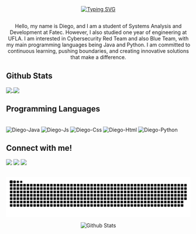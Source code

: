 <div align="center">
  <a href="https://git.io/typing-svg">
    <img src="https://readme-typing-svg.demolab.com?font=Fira+Code&weight=500&size=22&pause=1000&color=00BFFF&center=true&vCenter=true&random=false&width=524&lines=%E2%8A%B9+Welcome+to+my+profile!+%E2%8A%B9" alt="Typing SVG">
  </a>
</div>

##

<p align="center">Hello, my name is Diego, and I am a student of Systems Analysis and Development at Fatec. However, I also studied one year of engineering at UFLA.
I am interested in Cybersecurity Red Team and also Blue Team, with my main programming languages being Java and Python. I am committed to continuous learning, pushing boundaries, and creating innovative solutions that make a difference.

## Github Stats

<a href="https://github.com/diegoPanco/github-readme-stats">
  <img height=180em align="center" src="https://github-readme-stats.vercel.app/api?username=diegoPanco&theme=radical" />
</a>
<a href="https://github.com/diegoPanco/convoychat">
  <img height=180em align="center" src="https://github-readme-stats.vercel.app/api/top-langs?username=diegoPanco&layout=compact&langs_count=8&card_width=320&theme=radical" />
</a>

## Programming Languages

<div style= "display: inline_block"><br>
    <img align="center" alt="Diego-Java" height="80" width="80" src="https://cdn.jsdelivr.net/gh/devicons/devicon@latest/icons/java/java-original.svg" />
    <img align="center" alt="Diego-Js" height="80" width="80" src="https://cdn.jsdelivr.net/gh/devicons/devicon@latest/icons/javascript/javascript-original.svg" />
    <img align="center" alt="Diego-Css" height="80" width="80" src="https://cdn.jsdelivr.net/gh/devicons/devicon@latest/icons/css3/css3-original.svg" />
    <img align="center" alt="Diego-Html" height="80" width="80" src="https://cdn.jsdelivr.net/gh/devicons/devicon@latest/icons/html5/html5-original.svg" />
    <img align="center"  alt="Diego-Python"height="80" width="80" src="https://cdn.jsdelivr.net/gh/devicons/devicon@latest/icons/python/python-original.svg" />
</div>

##

## Connect with me!


<div>
  <a href = "mailto:pancottidiego076@gmail.com"><img src="https://img.shields.io/badge/-Gmail-%23333?style=for-the-badge&logo=gmail&logoColor=white" target="_blank"></a>
  <a href="https://www.linkedin.com/in/diegopancotti" target="_blank"><img src="https://img.shields.io/badge/-LinkedIn-%230077B5?style=for-the-badge&logo=linkedin&logoColor=white" target="_blank"></a> 
  <a href="https://wa.me/5513997378494"><img src="https://img.shields.io/badge/WhatsApp-25D366?style=for-the-badge&logo=whatsapp&logoColor=white"></a>
</div>

##

<picture align="center">
  <source media="(prefers-color-scheme: dark)" srcset="https://raw.githubusercontent.com/diegoPanco/diegoPanco/output/github-contribution-grid-snake-dark.svg">
  <source media="(prefers-color-scheme: light)" srcset="https://raw.githubusercontent.com/diegoPanco/diegoPanco/output/github-contribution-grid-snake-dark.svg">
  <img align="center" alt="github contribution grid snake animation" src="https://raw.githubusercontent.com/mari4souza/mari4souza/output/github-contribution-grid-snake.svg">
</picture>


<p align="center">
        <img src="https://raw.githubusercontent.com/mayhemantt/mayhemantt/Update/svg/Bottom.svg" alt="Github Stats" />
</p>

